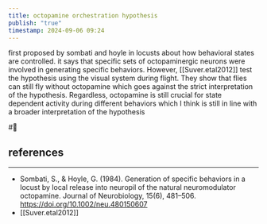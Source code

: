 ```yaml
---
title: octopamine orchestration hypothesis
publish: "true"
timestamp: 2024-09-06 09:24
---
```

first proposed by sombati and hoyle in locusts about how behavioral states are controlled. it says that specific sets of octopaminergic neurons were involved in generating specific behaviors. However, [[Suver.etal2012]] test the hypothesis using the visual system during flight. They show that flies can still fly without octopamine which goes against the strict interpretation of the hypothesis. Regardless, octopamine is still crucial for state dependent activity during different behaviors which I think is still in line with a broader interpretation of the hypothesis


#🥚 
## references
---
- Sombati, S., & Hoyle, G. (1984). Generation of specific behaviors in a locust by local release into neuropil of the natural neuromodulator octopamine. Journal of Neurobiology, 15(6), 481–506. https://doi.org/10.1002/neu.480150607
- [[Suver.etal2012]]
